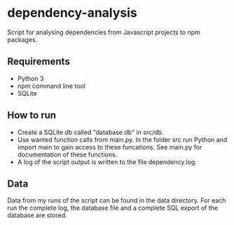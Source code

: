 # dependency-analysis
Script for analysing dependencies from Javascript projects to npm packages.

## Requirements
* Python 3
* npm command line tool
* SQLite

## How to run
* Create a SQLite db called "database.db" in src/db. 
* Use wanted function calls from main.py. In the folder src run Python and import main to gain access to these funcations. See main.py for documentation of these functions.
* A log of the script output is written to the file dependency.log.

## Data
Data from my runs of the script can be found in the data directory. For each run the complete log, the database file and a complete SQL export of the database are stored.
